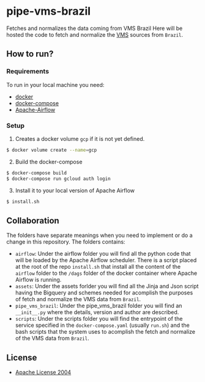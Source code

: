 # pipe-vms-brazil
Fetches and normalizes the data coming from VMS Brazil
Here will be hosted the code to fetch and normalize the [VMS](https://en.wikipedia.org/wiki/Vessel_monitoring_system) sources from `Brazil`.

## How to run?

### Requirements

To run in your local machine you need:
- [docker](https://www.docker.com/)
- [docker-compose](https://docs.docker.com/compose/)
- [Apache-Airflow](https://github.com/apache/airflow)

### Setup

1. Creates a docker volume `gcp` if it is not yet defined.
```bash
$ docker volume create --name=gcp
```
2. Build the docker-compose
```bash
$ docker-compose build
$ docker-compose run gcloud auth login
```
3. Install it to your local version of Apache Airflow
```bash
$ install.sh
```


## Collaboration

The folders have separate meanings when you need to implement or do a change in
this repository.  The folders contains:
* `airflow`: Under the airflow folder you
will find all the python code that will be loaded by the Apache Airflow
scheduler.  There is a script placed at the root of the repo `install.sh` that
install all the content of the `airflow` folder to the `/dags` folder of the
docker container where Apache Airflow is running.
* `assets`: Under the assets
forlder you will find all the Jinja and Json script having the Bigquery and
schemes needed for acomplish the purposes of fetch and normalize the VMS data
from `Brazil`.
* `pipe_vms_brazil`: Under the pipe_vms_brazil folder you will find an
 `__init__.py` where the details, version and author are described.
* `scripts`: Under the scripts folder you will find the entrypoint of the
service specified in the `docker-compose.yaml` (usually `run.sh`) and the
bash scripts that the system uses to acomplish the fetch and normalize of the
VMS data from `Brazil`.

## License

- [Apache License 2004](http://www.apache.org/licenses/LICENSE-2.0.txt)

